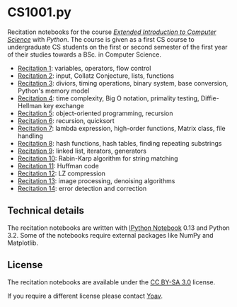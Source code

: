 # CS1001.py

Recitation notebooks for the course [*Extended Introduction to Computer Science*](http://tau-cs1001-py.wikidot.com/previous-2013b) with *Python*. The course is given as a first CS course to undergraduate CS students on the first or second semester of the first year of their studies towards a BSc. in Computer Science.


* [Recitation 1](http://nbviewer.ipython.org/urls/raw.github.com/yoavram/CS1001.py/master/recitation1.ipynb): variables, operators, flow control
* [Recitation 2](http://nbviewer.ipython.org/urls/raw.github.com/yoavram/CS1001.py/master/recitation2.ipynb): input, Collatz Conjecture, lists, functions
* [Recitation 3](http://nbviewer.ipython.org/urls/raw.github.com/yoavram/CS1001.py/master/recitation3.ipynb): diviors, timing operations, binary system, base conversion, Python's memory model
* [Recitation 4](http://nbviewer.ipython.org/urls/raw.github.com/yoavram/CS1001.py/master/recitation4.ipynb): time complexity, Big O notation, primality testing, Diffie-Hellman key exchange
* [Recitation 5](http://nbviewer.ipython.org/urls/raw.github.com/yoavram/CS1001.py/master/recitation5.ipynb): object-oriented programming, recursion
* [Recitation 6](http://nbviewer.ipython.org/urls/raw.github.com/yoavram/CS1001.py/master/recitation6.ipynb): recursion, quicksort 
* [Recitation 7](http://nbviewer.ipython.org/urls/raw.github.com/yoavram/CS1001.py/master/recitation7.ipynb): lambda expression, high-order functions, Matrix class, file handling
* [Recitation 8](http://nbviewer.ipython.org/urls/raw.github.com/yoavram/CS1001.py/master/recitation8.ipynb): hash functions, hash tables, finding repeating substrings
* [Recitation 9](http://nbviewer.ipython.org/urls/raw.github.com/yoavram/CS1001.py/master/recitation9.ipynb): linked list, iterators, generators
* [Recitation 10](http://nbviewer.ipython.org/urls/raw.github.com/yoavram/CS1001.py/master/recitation10.ipynb): Rabin-Karp algorithm for string matching
* [Recitation 11](http://nbviewer.ipython.org/urls/raw.github.com/yoavram/CS1001.py/master/recitation11.ipynb): Huffman code
* [Recitation 12](http://nbviewer.ipython.org/urls/raw.github.com/yoavram/CS1001.py/master/recitation12.ipynb): LZ compression
* [Recitation 13](http://nbviewer.ipython.org/urls/raw.github.com/yoavram/CS1001.py/master/recitation13.ipynb): image processing, denoising algorithms
* [Recitation 14](http://nbviewer.ipython.org/urls/raw.github.com/yoavram/CS1001.py/master/recitation14.ipynb): error detection and correction

## Technical details

The recitation notebooks are written with [IPython Notebook](http://ipython.org/) 0.13 and Python 3.2. 
Some of the notebooks require external packages like NumPy and Matplotlib.

## License

The recitation notebooks are available under the [CC BY-SA 3.0](http://creativecommons.org/licenses/by-sa/3.0/) license.

If you require a different license please contact [Yoav](mailto:yoavram+github@gmail.com).
